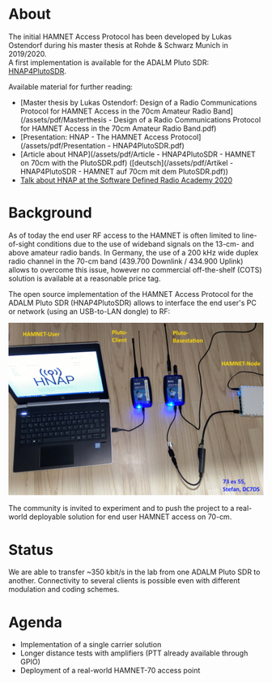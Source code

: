 # About

The initial HAMNET Access Protocol has been developed by Lukas Ostendorf during
his master thesis at Rohde & Schwarz Munich in 2019/2020.  
A first implementation is available for the ADALM Pluto SDR:
[HNAP4PlutoSDR](https://github.com/HAMNET-Access-Protocol/HNAP4PlutoSDR).

Available material for further reading:

* [Master thesis by Lukas Ostendorf: Design of a Radio Communications Protocol for
HAMNET Access in the 70cm Amateur Radio Band](/assets/pdf/Masterthesis - Design of a Radio Communications Protocol for HAMNET Access in the 70cm Amateur Radio Band.pdf)
* [Presentation: HNAP - The HAMNET Access Protocol](/assets/pdf/Presentation - HNAP4PlutoSDR.pdf)
* [Article about HNAP](/assets/pdf/Article - HNAP4PlutoSDR - HAMNET on 70cm with the PlutoSDR.pdf) ([deutsch](/assets/pdf/Artikel - HNAP4PlutoSDR - HAMNET auf 70cm mit dem PlutoSDR.pdf))
* [Talk about HNAP at the Software Defined Radio Academy 2020](https://www.youtube.com/watch?v=AMATF5XX71o&t=152)

# Background

As of today the end user RF access to the HAMNET is often limited to
line-of-sight conditions due to the use of wideband signals on the 13-cm- and
above amateur radio bands. In Germany, the use of a 200 kHz wide duplex radio
channel in the 70-cm band (439.700 Downlink / 434.900 Uplink) allows to
overcome this issue, however no commercial off-the-shelf (COTS) solution is
available at a reasonable price tag.

The open source implementation of the HAMNET Access Protocol for the ADALM
Pluto SDR (HNAP4PlutoSDR) allows to interface the end user's PC or network
(using an USB-to-LAN dongle) to RF:

![HNAP Setup](/assets/img/about/setup.jpg)

The community is invited to experiment and
to push the project to a real-world deployable solution for end user HAMNET
access on 70-cm.

# Status

We are able to transfer ~350 kbit/s in the lab from one ADALM Pluto SDR to
another. Connectivity to several clients is possible even with different
modulation and coding schemes.

# Agenda

* Implementation of a single carrier solution
* Longer distance tests with amplifiers (PTT already available through GPIO)
* Deployment of a real-world HAMNET-70 access point